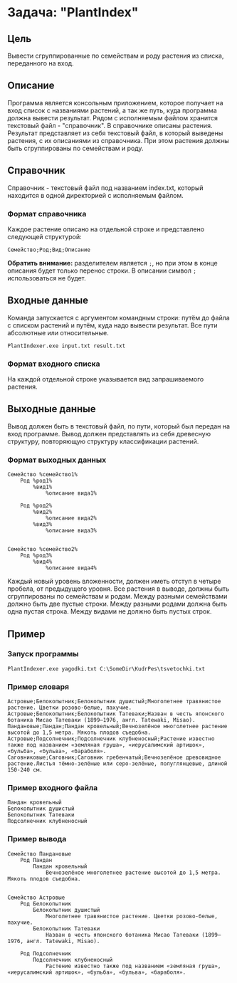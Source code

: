 # Задача: "PlantIndex"

## Цель

Вывести сгруппированные по семействам и роду растения из списка, переданного на вход.

## Описание 

Программа является консольным приложением, которое получает на вход список с названиями растений, а так же путь, куда программа должна вывести результат.
Рядом с исполняемым файлом хранится текстовый файл - "справочник". В справочнике описаны растения.
Результат представляет из себя текстовый файл, в который выведены растения, с их описаниями из справочника. При этом растения должны быть сгруппированы по семействам и роду.

## Справочник

Справочник - текстовый файл под названием index.txt, который находится в одной директорией с исполняемым файлом.

### Формат справочника

Каждое растение описано на отдельной строке и представлено следующей структурой:

```
Семейство;Род;Вид;Описание
```

**Обратить внимание:** разделителем является `;`, но при этом в конце описания будет только перенос строки.
В описании символ `;` использоваться не будет.

## Входные данные

Команда запускается с аргументом командным строки: путём до файла с списком растений и путём, куда надо вывести результат. Все пути абсолютные или относительные.

```
PlantIndexer.exe input.txt result.txt
```

### Формат входного списка

На каждой отдельной строке указывается вид запрашиваемого растения.

## Выходные данные

Вывод должен быть в текстовый файл, по пути, который был передан на вход программе.
Вывод должен представлять из себя древесную структуру, повторяющую структуру классификации растений.

### Формат выходных данных

```
Семейство %семейство1%
    Род %род1%
        %вид1%
            %описание вида1%

    Род %род2%
        %вид2%
            %описание вида2%
        %вид3%
            %описание вида3%
        

Семейство %семейство2%
    Род %род3%
        %вид4%
            %описание вида4%        
```

Каждый новый уровень вложенности, должен иметь отступ в четыре пробела, от предыдущего уровня.
Все растения в выводе, должны быть сгруппированы по семействам и родам.
Между разными семействами должно быть две пустые строки. 
Между разными родами должна быть одна пустая строка.
Между видами не должно быть пустых строк.

## Пример

### Запуск программы

```
PlantIndexer.exe yagodki.txt C:\SomeDir\KudrPes\tsvetochki.txt
```

### Пример словаря

```
Астровые;Белокопытник;Белокопытник душистый;Многолетнее травянистое растение. Цветки розово-белые, пахучие.
Астровые;Белокопытник;Белокопытник Татеваки;Назван в честь японского ботаника Мисао Татеваки (1899—1976, англ. Tatewaki, Misao).
Пандановые;Пандан;Пандан кровельный;Вечнозелёное многолетнее растение высотой до 1,5 метра. Мякоть плодов съедобна. 
Астровые;Подсолнечник;Подсолнечник клубненосный;Растение известно также под названием «земляная груша», «иерусалимский артишок», «бульба», «бульва», «бараболя».
Саговниковые;Саговник;Саговник гребенчатый;Вечнозелёное древовидное растение.Листья тёмно-зелёные или серо-зелёные, полуглянцевые, длиной 150-240 см.
```

### Пример входного файла

```
Пандан кровельный
Белокопытник душистый
Белокопытник Татеваки
Подсолнечник клубненосный
```

### Пример вывода

```
Семейство Пандановые
    Род Пандан
        Пандан кровельный
            Вечнозелёное многолетнее растение высотой до 1,5 метра. Мякоть плодов съедобна.


Семейство Астровые
    Род Белокопытник
        Белокопытник душистый
            Многолетнее травянистое растение. Цветки розово-белые, пахучие.
        Белокопытник Татеваки
            Назван в честь японского ботаника Мисао Татеваки (1899—1976, англ. Tatewaki, Misao).

    Род Подсолнечник
        Подсолнечник клубненосный
            Растение известно также под названием «земляная груша», «иерусалимский артишок», «бульба», «бульва», «бараболя».
```